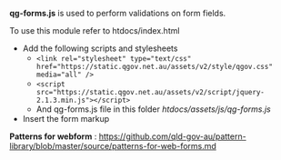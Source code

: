 **qg-forms.js** is used to perform validations on form fields.

To use this module refer to htdocs/index.html

* Add the following scripts and stylesheets
    * ```<link rel="stylesheet" type="text/css" href="https://static.qgov.net.au/assets/v2/style/qgov.css" media="all" />```
    * ```<script src="https://static.qgov.net.au/assets/v2/script/jquery-2.1.3.min.js"></script>```
    * And qg-forms.js file in this folder *htdocs/assets/js/qg-forms.js* 
* Insert the form markup

**Patterns for webform** :
https://github.com/qld-gov-au/pattern-library/blob/master/source/patterns-for-web-forms.md